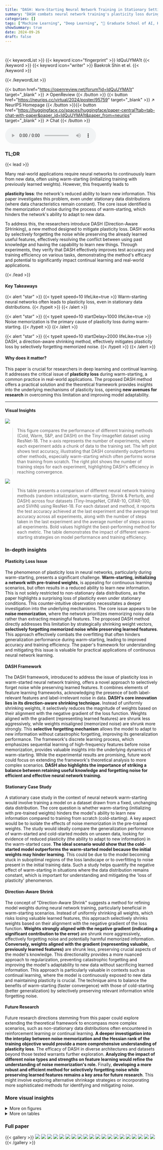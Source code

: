 ```yaml
---
title: "DASH: Warm-Starting Neural Network Training in Stationary Settings without Loss of Plasticity"
summary: "DASH combats neural network training's plasticity loss during warm-starting by selectively forgetting memorized noise while preserving features, improving accuracy and efficiency."
categories: []
tags: ["Machine Learning", "Deep Learning", "🏢 Graduate School of AI, KAIST",]
showSummary: true
date: 2024-09-26
draft: false
---
```


<br>

{{< keywordList >}}
{{< keyword icon="fingerprint" >}} IdQuUYMA1t {{< /keyword >}}
{{< keyword icon="writer" >}} Baekrok Shin et el. {{< /keyword >}}
 
{{< /keywordList >}}

{{< button href="https://openreview.net/forum?id=IdQuUYMA1t" target="_blank" >}}
↗ OpenReview
{{< /button >}}
{{< button href="https://neurips.cc/virtual/2024/poster/95759" target="_blank" >}}
↗ NeurIPS Homepage
{{< /button >}}{{< button href="https://huggingface.co/spaces/huggingface/paper-central?tab=tab-chat-with-paper&paper_id=IdQuUYMA1t&paper_from=neurips" target="_blank" >}}
↗ Chat
{{< /button >}}



<audio controls>
    <source src="https://ai-paper-reviewer.com/IdQuUYMA1t/podcast.wav" type="audio/wav">
    Your browser does not support the audio element.
</audio>


### TL;DR


{{< lead >}}

Many real-world applications require neural networks to continuously learn from new data, often using warm-starting (initializing training with previously learned weights). However, this frequently leads to 

**plasticity loss**: the network's reduced ability to learn new information.  This paper investigates this problem, even under stationary data distributions (where data characteristics remain constant). The core issue identified is the memorization of noise during the process of warm-starting, which hinders the network's ability to adapt to new data.

To address this, the researchers introduce DASH (Direction-Aware SHrinking), a new method designed to mitigate plasticity loss. DASH works by selectively forgetting the noise while preserving the already learned useful features, effectively resolving the conflict between using past knowledge and having the capability to learn new things. Through experiments, they verify that DASH effectively improves test accuracy and training efficiency on various tasks, demonstrating the method's efficacy and potential to significantly impact continual learning and real-world applications.

{{< /lead >}}


#### Key Takeaways

{{< alert "star" >}}
{{< typeit speed=10 lifeLike=true >}} Warm-starting neural networks often leads to plasticity loss, even in stationary data distributions. {{< /typeit >}}
{{< /alert >}}

{{< alert "star" >}}
{{< typeit speed=10 startDelay=1000 lifeLike=true >}} Noise memorization is the primary cause of plasticity loss during warm-starting. {{< /typeit >}}
{{< /alert >}}

{{< alert "star" >}}
{{< typeit speed=10 startDelay=2000 lifeLike=true >}} DASH, a direction-aware shrinking method, effectively mitigates plasticity loss by selectively forgetting memorized noise. {{< /typeit >}}
{{< /alert >}}

#### Why does it matter?
This paper is crucial for researchers in deep learning and continual learning.  It addresses the critical issue of **plasticity loss** during warm-starting, a common practice in real-world applications.  The proposed DASH method offers a practical solution and the theoretical framework provides insights into the underlying mechanisms of plasticity loss, opening **new avenues for research** in overcoming this limitation and improving model adaptability.

------
#### Visual Insights



![](https://ai-paper-reviewer.com/IdQuUYMA1t/figures_1_1.jpg)

> This figure compares the performance of different training methods (Cold, Warm, S&P, and DASH) on the Tiny-ImageNet dataset using ResNet-18. The x-axis represents the number of experiments, where each experiment adds a chunk of data to the training set.  The left plot shows test accuracy, illustrating that DASH consistently outperforms other methods, especially warm-starting which often performs worse than training from scratch. The right plot shows the number of training steps for each experiment, highlighting DASH's efficiency in reaching convergence.





![](https://ai-paper-reviewer.com/IdQuUYMA1t/tables_9_1.jpg)

> This table presents a comparison of different neural network training methods (random initialization, warm-starting, Shrink & Perturb, and DASH) across four datasets (Tiny-ImageNet, CIFAR-10, CIFAR-100, and SVHN) using ResNet-18.  For each dataset and method, it reports the test accuracy achieved at the last experiment and the average test accuracy across all experiments, along with the number of steps taken in the last experiment and the average number of steps across all experiments.  Bold values highlight the best-performing method for each metric. The table demonstrates the impact of different warm-starting strategies on model performance and training efficiency.





### In-depth insights


#### Plasticity Loss Issue
The phenomenon of plasticity loss in neural networks, particularly during warm-starting, presents a significant challenge.  **Warm-starting, initializing a network with pre-trained weights**, is appealing for continuous learning scenarios, but often results in a reduced ability to learn new information. This is not solely restricted to non-stationary data distributions, as the paper highlights a surprising loss of plasticity even under stationary conditions.  This counter-intuitive observation necessitates a deeper investigation into the underlying mechanisms. The core issue appears to be **noise memorization**, where the network prioritizes memorizing noisy data rather than extracting meaningful features.  The proposed DASH method directly addresses this limitation by strategically shrinking weight vectors, **selectively forgetting memorized noise while preserving learned features**. This approach effectively combats the overfitting that often hinders generalization performance during warm-starting, leading to improved accuracy and training efficiency.  The paper's framework for understanding and mitigating this issue is valuable for practical applications of continuous neural network learning.

#### DASH Framework
The DASH framework, introduced to address the issue of plasticity loss in warm-started neural network training, offers a novel approach to selectively forget noise while preserving learned features.  It combines elements of feature learning frameworks, acknowledging the presence of both label-relevant features and label-irrelevant noise in data.  **DASH's core innovation lies in its direction-aware shrinking technique.** Instead of uniformly shrinking weights, it selectively reduces the magnitude of weights based on their alignment with the negative gradient of the loss function. Weights aligned with the gradient (representing learned features) are shrunk less aggressively, while weights misaligned (memorized noise) are shrunk more strongly. This **selective forgetting mechanism** allows the model to adapt to new information without catastrophic forgetting, improving its generalization performance. The framework's discrete learning process, which emphasizes sequential learning of high-frequency features before noise memorization, provides valuable insights into the underlying dynamics of warm-starting. While the experimental results are promising, future work could focus on extending the framework's theoretical analysis to more complex scenarios.  **DASH also highlights the importance of striking a balance between retaining useful knowledge and forgetting noise for efficient and effective neural network training.**

#### Stationary Case Study
A stationary case study in the context of neural network warm-starting would involve training a model on a dataset drawn from a fixed, unchanging data distribution.  The core question is whether warm-starting (initializing with pre-trained weights) hinders the model's ability to learn new information compared to training from scratch (cold-starting). A key aspect would be to isolate the effects of noise memorization in the pre-trained weights.  The study would ideally compare the generalization performance of warm-started and cold-started models on unseen data,  looking for evidence of reduced plasticity (the ability to adapt to new information) in the warm-started case. **The ideal scenario would show that the cold-started model outperforms the warm-started model because the initial weights may hinder learning**. This could be due to the model becoming stuck in suboptimal regions of the loss landscape or to overfitting to noise present in the initial training data. Such a study helps quantify the negative effect of warm-starting in situations where the data distribution remains constant, which is important for understanding and mitigating the 'loss of plasticity' phenomenon.

#### Direction-Aware Shrink
The concept of "Direction-Aware Shrink" suggests a method for refining model weights during neural network training, particularly beneficial in warm-starting scenarios.  Instead of uniformly shrinking all weights, which risks losing valuable learned features, this approach selectively shrinks weights based on their alignment with the negative gradient of the loss function.  **Weights strongly aligned with the negative gradient (indicating a significant contribution to the error)** are shrunk more aggressively, effectively forgetting noise and potentially harmful memorized information.  **Conversely, weights aligned with the gradient (representing valuable, previously learned features)** are shrunk less, preserving crucial aspects of the model's knowledge. This directionality provides a more nuanced approach to regularization, preventing catastrophic forgetting and improving the model's adaptability to new data without sacrificing learned information. This approach is particularly valuable in contexts such as continual learning, where the model is continuously exposed to new data and maintaining plasticity is crucial.  The technique aims to balance the benefits of warm-starting (faster convergence) with those of cold-starting (better generalization) by selectively preserving relevant information while forgetting noise.

#### Future Research
Future research directions stemming from this paper could explore extending the theoretical framework to encompass more complex scenarios, such as non-stationary data distributions often encountered in reinforcement learning or continual learning.  **A deeper investigation into the interplay between noise memorization and the Hessian rank of the training objective would provide a more comprehensive understanding of plasticity loss**.  The efficacy of DASH in diverse architectures and datasets beyond those tested warrants further exploration.  **Analyzing the impact of different noise types and strengths on feature learning would refine the understanding of noise memorization's role.** Finally, **developing a more robust and efficient method for selectively forgetting noise while preserving learned features remains a key area for future research**. This might involve exploring alternative shrinkage strategies or incorporating more sophisticated methods for identifying and mitigating noise.


### More visual insights

<details>
<summary>More on figures
</summary>


![](https://ai-paper-reviewer.com/IdQuUYMA1t/figures_6_1.jpg)

> This figure shows the test accuracy results of three-layer MLP and ResNet-18 models when pretrained for varying epochs and then fine-tuned on the full dataset. It compares the performance of warm-starting (pre-training then training) with cold-starting (training from scratch).  The plot includes train accuracy during the pre-training phase.  The results show that if the pre-training is stopped at a certain point and fine-tuned on full data, the test accuracy is maintained. However, if the pre-training continues beyond the specific threshold, then warm-starting significantly impairs the model's performance, which indicates noise memorization during excessive pre-training.


![](https://ai-paper-reviewer.com/IdQuUYMA1t/figures_7_1.jpg)

> This figure compares the performance of three different initialization methods (random, warm, and ideal) across 50 experiments on a dataset.  The plots show test accuracy, the number of learned features, and the number of non-zero gradient data points.  The results indicate that warm-starting results in significantly worse test accuracy than both random initialization (cold-starting) and the ideal method, while the ideal method demonstrates that retaining learned features and forgetting noise leads to better performance compared to cold-starting, albeit with increased training time.  The warm-starting method results in a smaller number of learned features, suggesting that memorization of noise impairs performance.


![](https://ai-paper-reviewer.com/IdQuUYMA1t/figures_7_2.jpg)

> This figure illustrates the core concept of the DASH algorithm.  It shows how weights are shrunk based on their alignment with the negative gradient of the loss function. Weights that align well with the negative gradient (representing learned features) are shrunk less, while those that don't align well (representing noise) are shrunk more. This selective forgetting of noise helps to prevent the loss of plasticity.


![](https://ai-paper-reviewer.com/IdQuUYMA1t/figures_13_1.jpg)

> This figure illustrates the feature learning process using a simple example with a single class of images.  Figure 5a shows data points (represented as vertical columns of colored dots) that are each a combination of class-relevant features (the colored dots) and class-irrelevant noise.  Figure 5b depicts the learning process.  The model sequentially selects and learns features from the data points based on their frequency, starting with the most frequent feature, until no features meet the learning threshold.  Then the model begins memorizing the noise from the remaining data points. This illustrates the core idea of the proposed feature learning framework.


![](https://ai-paper-reviewer.com/IdQuUYMA1t/figures_13_2.jpg)

> This figure compares the test accuracy and training efficiency of different neural network training methods on the Tiny-ImageNet dataset using ResNet-18.  The methods include cold-starting (training from scratch), warm-starting (starting with pre-trained weights), Shrink & Perturb (S&P), and the proposed DASH method. The x-axis represents the number of experiments, each adding more data. The results show that DASH outperforms both cold-starting and warm-starting in terms of test accuracy while requiring fewer training steps. 


![](https://ai-paper-reviewer.com/IdQuUYMA1t/figures_15_1.jpg)

> This figure shows the relationship between the initial gradient norm of training data and the number of steps required for convergence in both warm-starting and cold-starting scenarios using ResNet-18 on CIFAR-10.  The x-axis represents the initial gradient norm, which is a proxy for the complexity of the data (higher norm suggests more complex data). The y-axis represents the number of training steps needed for convergence. Each point represents a single experiment, with the color intensity indicating the number of experiments with similar values.  It visually demonstrates how the number of training steps increases with increasing initial gradient norm, and also shows a difference between warm and random initializations.


![](https://ai-paper-reviewer.com/IdQuUYMA1t/figures_15_2.jpg)

> This figure compares the performance of different neural network training methods on the Tiny-ImageNet dataset using ResNet-18.  The experiment involves incrementally adding data in 50 chunks, training until 99.9% training accuracy is reached before adding the next chunk.  The left graph shows test accuracy, while the right graph shows the number of training steps.  The methods compared are cold-starting, warm-starting, Shrink & Perturb (S&P), and the proposed DASH method. DASH shows superior generalization performance and faster convergence compared to the other methods.


![](https://ai-paper-reviewer.com/IdQuUYMA1t/figures_16_1.jpg)

> This figure compares the test accuracy of models trained with different pretraining durations on the full dataset.  It shows that pre-training for an excessive number of epochs before fine-tuning on the full dataset hurts performance. The results suggest that an optimal pre-training duration exists, where exceeding that optimal duration leads to memorization of noise and poorer generalization ability. The experiment is conducted using both a three-layer MLP and a ResNet-18 model, each with multiple random seeds to assess variance.


![](https://ai-paper-reviewer.com/IdQuUYMA1t/figures_16_2.jpg)

> This figure compares the performance of three different initialization methods: random (cold-start), warm-start, and an ideal method, across 10 random seeds.  The left panel shows test accuracy, where both random and ideal initialization perform similarly and significantly better than warm-start.  The middle panel shows the number of learned features across all classes, which are also similar for random and ideal but far fewer for warm start. The right panel shows training time (measured as the number of non-zero gradient data points). The ideal method significantly improves upon the warm-start training time, showing its efficiency. The results are averaged and the standard deviations are shown.


![](https://ai-paper-reviewer.com/IdQuUYMA1t/figures_17_1.jpg)

> This figure compares the performance of three different initialization methods: random (cold-starting), warm-starting, and an ideal method (where only noise is forgotten). The results show that warm-starting performs significantly worse than random initialization and the ideal method in terms of test accuracy.  However, warm-starting has a significantly shorter training time. The ideal method achieves the best accuracy and training time, indicating that retaining features while forgetting noise is crucial for efficient and accurate learning.


![](https://ai-paper-reviewer.com/IdQuUYMA1t/figures_17_2.jpg)

> This figure compares the performance of three different initialization methods (random, warm, and ideal) across 50 experiments on a dataset that grows with each experiment.  The left panel shows that cold-start (random) and ideal initialization achieve similar high test accuracy, while warm-starting performs significantly worse. The middle panel shows that the number of features learned is similar for both random and ideal initializations, and much lower for warm-starting, suggesting that warm-starting fails to learn new features effectively. The right panel shows that the training time (number of steps) is far less for warm-starting compared to cold-starting, with ideal initialization showing a training time between the two.


![](https://ai-paper-reviewer.com/IdQuUYMA1t/figures_17_3.jpg)

> This figure compares the test accuracy and training efficiency (number of steps) of different methods on the Tiny-ImageNet dataset using ResNet-18.  The dataset was incrementally added in chunks, and models were trained until 99.9% training accuracy before moving to the next chunk.  The methods compared are cold-starting, warm-starting, Shrink & Perturb (S&P), and the proposed DASH method.  DASH demonstrates superior generalization performance and training efficiency compared to the other approaches.


![](https://ai-paper-reviewer.com/IdQuUYMA1t/figures_18_1.jpg)

> This figure compares the performance of different warm-starting methods against cold-starting on the Tiny-ImageNet dataset using ResNet-18.  The x-axis represents the number of experiments (with data added incrementally), and the y-axis shows test accuracy and the number of training steps.  DASH consistently outperforms warm-starting and S&P (Shrink & Perturb), demonstrating its effectiveness in maintaining plasticity. The right plot shows that DASH achieves comparable generalization performance while requiring fewer steps.


![](https://ai-paper-reviewer.com/IdQuUYMA1t/figures_18_2.jpg)

> This figure shows the relationship between the cosine similarity of weights and negative gradients from the test data, and the test accuracy of a 3-layer CNN trained on CIFAR-10 with varying training data sizes.  It supports the intuition behind DASH by visually demonstrating that higher cosine similarity (indicating weights have learned features) correlates with better test accuracy.  The box plots show the distribution of cosine similarity values for each training data size, while the line graph illustrates the corresponding test accuracy.


![](https://ai-paper-reviewer.com/IdQuUYMA1t/figures_20_1.jpg)

> This figure compares the performance of different neural network training methods on the Tiny-ImageNet dataset using ResNet-18.  The x-axis represents the number of experiments, where in each experiment a new chunk of data is added to the training set. The y-axis on the left shows test accuracy and the y-axis on the right shows the number of training steps.  The methods compared are cold-starting (training from scratch), warm-starting (initializing with pre-trained weights), Shrink & Perturb (S&P), and the proposed DASH method.  The results demonstrate that DASH significantly outperforms other methods in generalization performance while requiring fewer training steps.


![](https://ai-paper-reviewer.com/IdQuUYMA1t/figures_20_2.jpg)

> This figure compares the test accuracy and the number of training steps of different methods (Cold, Warm, S&P, DASH) on the Tiny-ImageNet dataset using ResNet-18.  The dataset is incrementally expanded across 50 experiments.  DASH shows improved test accuracy and training efficiency compared to other methods, especially warm-starting.


![](https://ai-paper-reviewer.com/IdQuUYMA1t/figures_22_1.jpg)

> This figure compares the performance of three different initialization methods: random, warm, and ideal, across 10 random seeds.  The results are presented for three metrics: test accuracy, the number of learned features, and training time. The random and ideal methods show nearly identical results for test accuracy and the number of learned features, while the warm method exhibits significantly lower test accuracy and a much shorter training time. The ideal initialization method bridges the gap between warm and random methods by achieving similar accuracy as the random method with similar training time to the warm method.


![](https://ai-paper-reviewer.com/IdQuUYMA1t/figures_23_1.jpg)

> This figure compares the performance of three different initialization methods: random (cold-starting), warm-starting, and an ideal method.  The results are averaged over 10 random seeds, and error bars show standard deviations. The left panel shows test accuracy, the middle panel shows the number of learned features, and the right panel shows training time (measured as number of steps or number of non-zero gradient data points). The key observation is that while warm starting leads to faster convergence (shorter training time), it results in significantly lower test accuracy than both cold starting and the ideal method. The ideal method achieves comparable test accuracy to cold-starting with a significantly reduced training time. This highlights the trade-off between speed and accuracy in warm-starting and shows the potential of the ideal method to improve generalization without sacrificing efficiency.


![](https://ai-paper-reviewer.com/IdQuUYMA1t/figures_25_1.jpg)

> This figure compares the test accuracy of models trained using different initialization methods (random, warm-start, and the proposed DASH method) on the Tiny-ImageNet dataset. The x-axis shows the number of pre-training epochs, and the left y-axis shows the test accuracy after fine-tuning on the full dataset. The right y-axis shows the pre-training accuracy.  The results show that warm-starting leads to worse performance than cold-starting if the pre-training is extended beyond a certain point, while DASH maintains high test accuracy.


![](https://ai-paper-reviewer.com/IdQuUYMA1t/figures_25_2.jpg)

> The figure compares the test accuracy and training steps of different methods (Cold, Warm, S&P, DASH) on the Tiny-ImageNet dataset using ResNet-18. The x-axis represents the number of experiments, where in each experiment a new chunk of data is added.  The results show that DASH consistently outperforms other methods in terms of test accuracy while requiring fewer training steps.


![](https://ai-paper-reviewer.com/IdQuUYMA1t/figures_26_1.jpg)

> This figure compares the performance of three initialization methods: random (cold-start), warm-start, and an ideal method.  The results show that random initialization and the ideal method achieve similar high test accuracy and number of learned features, while warm-starting exhibits significantly worse performance in both metrics.  The ideal method also addresses the large difference in training time (number of steps) between random and warm initialization, achieving a training time similar to warm starting but with a much higher test accuracy, demonstrating its superior efficiency and performance. 


![](https://ai-paper-reviewer.com/IdQuUYMA1t/figures_26_2.jpg)

> This figure shows the test accuracy and pre-training accuracy of three-layer MLP and ResNet-18 models when pre-trained for varying epochs and then fine-tuned on the full dataset. The results show a trade-off between warm-starting and cold-starting: while cold-starting leads to better generalization performance, warm-starting requires less training time.  The figure also highlights the importance of the pre-training period; if pre-training is stopped at the appropriate time, the warm-started model retains its performance after fine-tuning.


![](https://ai-paper-reviewer.com/IdQuUYMA1t/figures_27_1.jpg)

> This figure compares the performance of three different initialization methods: random (cold-starting), warm-starting, and an ideal method. The results show that the random and ideal methods achieve similar test accuracy, significantly outperforming warm-starting.  However, warm-starting requires less training time than the other two methods. The ideal method achieves the best of both worlds: similar accuracy to cold-starting, but with reduced training time.


![](https://ai-paper-reviewer.com/IdQuUYMA1t/figures_28_1.jpg)

> This figure compares the performance of three different initialization methods: random (cold-starting), warm-starting, and an ideal method. The results are averaged over 10 random seeds. The left panel shows test accuracy, the middle panel shows the number of learned features, and the right panel shows training time. The ideal method achieves the best performance in terms of test accuracy and training time, while warm-starting performs significantly worse than the random and ideal methods.


</details>




<details>
<summary>More on tables
</summary>


![](https://ai-paper-reviewer.com/IdQuUYMA1t/tables_19_1.jpg)
> This table presents a performance comparison of different neural network training methods (Random Init, Warm Init, S&P, DASH) across four datasets (Tiny-ImageNet, CIFAR-10, CIFAR-100, SVHN) using ResNet-18.  The metrics compared are test accuracy (at the last experiment and averaged across all experiments) and the number of training steps (at the last experiment and averaged across all experiments). Bold values highlight the best-performing method for each metric in each dataset.  Standard deviations indicate the variability of the results.

![](https://ai-paper-reviewer.com/IdQuUYMA1t/tables_21_1.jpg)
> This table presents a comparison of different neural network training methods (Random Init, Warm Init, Warm ReM, S&P, DASH) across four datasets (Tiny-ImageNet, CIFAR-10, CIFAR-100, SVHN) using ResNet-18. For each method and dataset, the table shows the test accuracy achieved at the last experiment and the average test accuracy across all experiments.  It also includes the number of training steps used in the last experiment and the average number of steps across all experiments. Bold values highlight the best performing method for each metric.

![](https://ai-paper-reviewer.com/IdQuUYMA1t/tables_21_2.jpg)
> This table presents a comparison of different neural network training methods (Random Init, Warm Init, Warm ReM, S&P, and DASH) on various datasets (Tiny-ImageNet, CIFAR-10, CIFAR-100, and SVHN) using ResNet-18.  The metrics reported include test accuracy at the last experiment and average across all experiments, as well as the number of training steps taken (at last experiment and average). Bold values highlight the best-performing method for each dataset and metric. The table shows that DASH generally outperforms other methods in terms of test accuracy, although sometimes at the cost of additional training steps.

![](https://ai-paper-reviewer.com/IdQuUYMA1t/tables_21_3.jpg)
> This table presents a comparison of different neural network training methods (Random Init, Warm Init, Warm ReM, S&P, DASH) on four datasets (Tiny-ImageNet, CIFAR-10, CIFAR-100, SVHN) using ResNet-18.  For each dataset and method, it shows the test accuracy achieved at the last experiment, the average test accuracy across all experiments, the number of steps taken at the last experiment, and the average number of steps across all experiments.  Bold values indicate the best performance in each category. The table highlights the superior performance of the DASH method in most cases, achieving higher test accuracy while often requiring fewer steps to converge.

![](https://ai-paper-reviewer.com/IdQuUYMA1t/tables_22_1.jpg)
> This table presents a comparison of different neural network training methods (Random Init, Warm Init, Warm ReM, S&P, DASH) on four datasets (Tiny-ImageNet, CIFAR-10, CIFAR-100, SVHN) using ResNet-18.  The table shows the test accuracy achieved at the last experiment and the average test accuracy across all experiments, along with the number of training steps for the last and average across all experiments.  Bold values highlight the best-performing method for each metric.  The results demonstrate the impact of different warm-starting strategies on model performance.

![](https://ai-paper-reviewer.com/IdQuUYMA1t/tables_23_1.jpg)
> This table presents a comparison of different neural network training methods on various datasets using ResNet-18.  The methods compared include random initialization (cold-starting), warm-starting, Shrink & Perturb (S&P), and the proposed DASH method.  The table shows the test accuracy achieved at the last experiment and the average test accuracy across all experiments.  Additionally, it reports the number of steps (training iterations) required at the last experiment and the average across all experiments. Bold values highlight the best performing method for each metric. Note that the number of random seeds used for averaging varies between datasets.

![](https://ai-paper-reviewer.com/IdQuUYMA1t/tables_24_1.jpg)
> This table presents a comparison of different neural network training methods (Random Init, Warm Init, Warm ReM, S&P, DASH) on four datasets (Tiny-ImageNet, CIFAR-10, CIFAR-100, SVHN) using ResNet-18.  For each dataset and method, it shows the test accuracy achieved at the last experiment, the average test accuracy across all experiments, the number of steps taken in the last experiment, and the average number of steps across all experiments.  Bold values highlight the best performance for each metric. The number of random seeds used in averaging the results is also specified.

![](https://ai-paper-reviewer.com/IdQuUYMA1t/tables_28_1.jpg)
> This table compares the computational and memory resources used by four different neural network training initialization methods (Cold Init, Warm Init, S&P, and DASH) on the CIFAR-10 dataset using ResNet-18.  The metrics reported include the number of epochs required for training, the total training time in seconds, the total computational cost in TeraFLOPs, and the CPU and CUDA memory usage in gigabytes.  The table provides insights into the efficiency and resource demands of different warm-starting strategies.

![](https://ai-paper-reviewer.com/IdQuUYMA1t/tables_28_2.jpg)
> This table compares the performance of different neural network training methods (Random Init, Warm Init, S&P, and DASH) across four datasets (Tiny-ImageNet, CIFAR-10, CIFAR-100, and SVHN) using ResNet-18.  For each dataset and method, it shows the test accuracy achieved at the last experiment and the average test accuracy across all experiments.  It also presents the number of steps (training iterations) taken in the last experiment and the average number of steps across all experiments. Bold values highlight the best performance for each metric, except for the number of steps where bold formatting is only used for all methods except for warm-starting. Standard deviations are included to show variability across multiple runs.

</details>




### Full paper

{{< gallery >}}
<img src="https://ai-paper-reviewer.com/IdQuUYMA1t/1.png" class="grid-w50 md:grid-w33 xl:grid-w25" />
<img src="https://ai-paper-reviewer.com/IdQuUYMA1t/2.png" class="grid-w50 md:grid-w33 xl:grid-w25" />
<img src="https://ai-paper-reviewer.com/IdQuUYMA1t/3.png" class="grid-w50 md:grid-w33 xl:grid-w25" />
<img src="https://ai-paper-reviewer.com/IdQuUYMA1t/4.png" class="grid-w50 md:grid-w33 xl:grid-w25" />
<img src="https://ai-paper-reviewer.com/IdQuUYMA1t/5.png" class="grid-w50 md:grid-w33 xl:grid-w25" />
<img src="https://ai-paper-reviewer.com/IdQuUYMA1t/6.png" class="grid-w50 md:grid-w33 xl:grid-w25" />
<img src="https://ai-paper-reviewer.com/IdQuUYMA1t/7.png" class="grid-w50 md:grid-w33 xl:grid-w25" />
<img src="https://ai-paper-reviewer.com/IdQuUYMA1t/8.png" class="grid-w50 md:grid-w33 xl:grid-w25" />
<img src="https://ai-paper-reviewer.com/IdQuUYMA1t/9.png" class="grid-w50 md:grid-w33 xl:grid-w25" />
<img src="https://ai-paper-reviewer.com/IdQuUYMA1t/10.png" class="grid-w50 md:grid-w33 xl:grid-w25" />
<img src="https://ai-paper-reviewer.com/IdQuUYMA1t/11.png" class="grid-w50 md:grid-w33 xl:grid-w25" />
<img src="https://ai-paper-reviewer.com/IdQuUYMA1t/12.png" class="grid-w50 md:grid-w33 xl:grid-w25" />
<img src="https://ai-paper-reviewer.com/IdQuUYMA1t/13.png" class="grid-w50 md:grid-w33 xl:grid-w25" />
<img src="https://ai-paper-reviewer.com/IdQuUYMA1t/14.png" class="grid-w50 md:grid-w33 xl:grid-w25" />
<img src="https://ai-paper-reviewer.com/IdQuUYMA1t/15.png" class="grid-w50 md:grid-w33 xl:grid-w25" />
<img src="https://ai-paper-reviewer.com/IdQuUYMA1t/16.png" class="grid-w50 md:grid-w33 xl:grid-w25" />
<img src="https://ai-paper-reviewer.com/IdQuUYMA1t/17.png" class="grid-w50 md:grid-w33 xl:grid-w25" />
<img src="https://ai-paper-reviewer.com/IdQuUYMA1t/18.png" class="grid-w50 md:grid-w33 xl:grid-w25" />
<img src="https://ai-paper-reviewer.com/IdQuUYMA1t/19.png" class="grid-w50 md:grid-w33 xl:grid-w25" />
<img src="https://ai-paper-reviewer.com/IdQuUYMA1t/20.png" class="grid-w50 md:grid-w33 xl:grid-w25" />
{{< /gallery >}}
